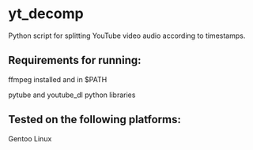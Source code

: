 # yt_decomp
Python script for splitting YouTube video audio according to timestamps.

## Requirements for running:

ffmpeg installed and in $PATH

pytube and youtube_dl python libraries

## Tested on the following platforms:

Gentoo Linux
